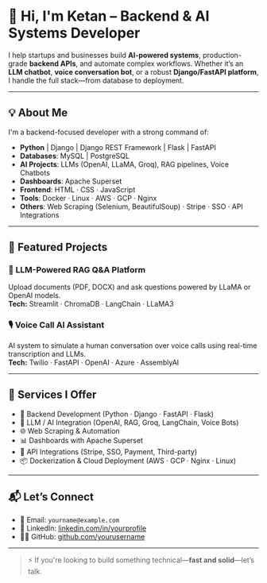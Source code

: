 # 👋 Hi, I'm Ketan – Backend & AI Systems Developer

I help startups and businesses build **AI-powered systems**, production-grade **backend APIs**, and automate complex workflows. Whether it’s an **LLM chatbot**, **voice conversation bot**, or a robust **Django/FastAPI platform**, I handle the full stack—from database to deployment.

---

## 💡 About Me

I'm a backend-focused developer with a strong command of:

- **Python** | Django | Django REST Framework | Flask | FastAPI
- **Databases**: MySQL | PostgreSQL
- **AI Projects**: LLMs (OpenAI, LLaMA, Groq), RAG pipelines, Voice Chatbots
- **Dashboards**: Apache Superset
- **Frontend**: HTML · CSS · JavaScript
- **Tools**: Docker · Linux · AWS · GCP · Nginx
- **Others**: Web Scraping (Selenium, BeautifulSoup) · Stripe · SSO · API Integrations

---

## 🚀 Featured Projects

### 🧠 LLM-Powered RAG Q&A Platform  
Upload documents (PDF, DOCX) and ask questions powered by LLaMA or OpenAI models.  
**Tech:** Streamlit · ChromaDB · LangChain · LLaMA3  

### 🎙️ Voice Call AI Assistant  
AI system to simulate a human conversation over voice calls using real-time transcription and LLMs.  
**Tech:** Twilio · FastAPI · OpenAI · Azure · AssemblyAI


---

## 🧩 Services I Offer

- 🚀 Backend Development (Python · Django · FastAPI · Flask)
- 🧠 LLM / AI Integration (OpenAI, RAG, Groq, LangChain, Voice Bots)
- 🌐 Web Scraping & Automation
- 📊 Dashboards with Apache Superset
- 🔗 API Integrations (Stripe, SSO, Payment, Third-party)
- 📦 Dockerization & Cloud Deployment (AWS · GCP · Nginx · Linux)

---

## 📬 Let’s Connect

- 📧 Email: `yourname@example.com`  
- 💼 LinkedIn: [linkedin.com/in/yourprofile](https://linkedin.com/in/ketan-mangukiya-b47a78200)  
- 🧑‍💻 GitHub: [github.com/yourusername](https://github.com/ketan9712735468)  

---

> ⚡️ If you're looking to build something technical—**fast and solid**—let’s talk.
